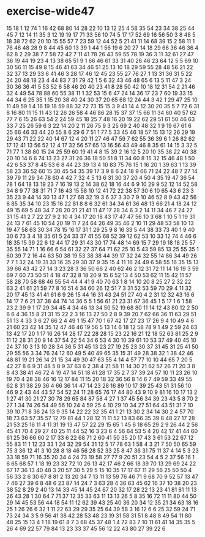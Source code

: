 # exercise-wide47
15
18
1
12
74
1
16
42
68
80
14
28
22
10
13
12
25
4
58
35
54
23
34
38
25
44
45
7
12
14
11
35
3
12
19
19
17
71
33
56
10
74
5
17
17
52
69
16
56
50
3
8
48
5
18
38
72
62
20
10
15
55
57
7
23
59
12
44
52
5
21
41
11
14
68
39
15
2
58
11
1
76
46
48
28
9
8
44
45
60
13
39
1
44
1
56
19
6
20
27
14
18
29
66
36
46
36
4
62
8
2
29
38
7
7
58
72
42
7
11
41
78
26
43
59
55
78
19
36
3
11
32
61
27
47
36
19
44
19
23
4
13
38
65
51
9
1
66
46
61
33
31
40
26
46
23
64
12
5
5
69
10
30
56
11
15
49
8
15
46
41
63
34
46
51
25
13
10
18
29
59
55
28
48
56
21
22
32
37
13
29
33
6
41
46
3
28
17
46
12
45
23
55
27
76
27
1
13
31
36
31
5
22
24
20
48
18
23
4
44
83
7
31
79
42
1
5
6
32
43
46
48
65
6
13
5
11
47
3
24
30
36
36
41
5
53
52
6
58
46
20
40
23
41
8
28
50
42
10
18
12
31
54
2
21
46
32
4
49
54
78
88
60
55
38
11
1
32
53
15
6
47
24
14
36
17
23
7
60
19
33
15
44
34
6
25
35
1
15
20
38
40
24
30
37
20
65
68
12
24
44
3
42
1
29
47
25
10
11
49
59
1
4
16
19
18
59
88
32
72
73
15
15
3
9
41
14
4
12
30
20
35
5
7
72
6
31
8
16
80
11
15
11
43
12
26
26
58
4
46
86
28
15
37
37
15
66
11
34
60
40
57
62
77
7
6
15
26
63
54
2
24
59
45
18
25
7
48
16
20
19
22
62
29
51
61
50
46
63
33
7
25
26
59
6
3
22
14
20
2
11
26
75
9
3
25
69
2
40
48
32
1
9
19
67
61
6
25
66
46
33
44
20
55
8
6
29
6
7
51
1
77
5
33
45
46
18
57
15
13
12
26
29
19
29
43
71
22
22
40
14
67
12
4
20
11
27
46
47
59
7
62
55
36
39
6
1
26
82
62
17
12
41
13
56
52
12
4
17
32
56
57
65
13
16
56
43
49
46
8
35
61
14
15
3
32
5
71
77
1
38
80
15
24
25
59
60
19
41
4
8
15
39
2
16
12
5
20
10
35
38
22
40
38
20
10
14
6
6
74
13
23
27
31
26
36
18
50
51
8
11
34
60
8
15
32
15
46
48
1
50
42
6
53
37
8
45
53
6
8
44
23
39
13
4
10
83
75
76
15
1
16
20
1
39
63
1
13
39
58
23
36
52
60
15
30
45
54
35
39
17
3
9
8
6
24
18
9
66
71
24
22
48
7
27
14
39
79
11
29
34
78
60
4
42
7
32
4
5
13
6
31
30
37
20
4
50
4
35
19
47
36
54
78
1
64
18
13
19
23
7
16
19
13
2
14
38
62
18
16
44
6
9
10
29
9
52
12
14
52
58
34
8
9
77
38
31
71
7
16
43
15
58
10
12
41
72
22
38
57
30
6
10
65
43
6
23
3
35
23
9
44
14
30
13
47
1
27
68
32
19
3
6
37
3
30
7
9
10
46
52
8
9
43
42
56
6
85
35
34
10
23
15
16
22
81
8
8
6
32
61
34
34
61
36
48
13
66
21
4
18
24
12
49
15
69
5
48
34
7
28
20
21
21
41
11
47
17
28
34
6
3
2
14
11
34
46
7
24
27
31
15
41
2
7
22
27
9
2
10
4
34
17
20
18
43
17
47
47
56
10
3
68
1
10
5
1
19
31
24
13
7
61
45
10
54
20
19
11
7
24
64
26
49
35
46
2
10
11
29
48
53
58
10
13
19
47
58
63
30
34
78
15
16
17
31
1
29
25
9
8
16
33
5
44
38
33
73
40
1
9
40
30
6
73
3
4
18
35
61
5
24
33
37
41
55
68
52
39
12
62
53
10
33
12
74
4
46
6
18
35
15
39
22
6
12
44
17
29
31
43
30
17
74
48
14
69
15
7
29
19
18
18
25
57
35
55
14
71
1
16
66
6
54
61
32
27
37
64
71
62
25
10
5
43
59
85
13
25
55
35
1
60
39
7
2
16
44
63
50
38
19
53
38
38
44
39
17
32
24
32
55
14
86
34
49
26
7
7
1
32
24
19
31
33
16
35
29
30
37
9
35
15
4
11
16
24
49
6
58
55
16
35
15
13
39
66
43
42
27
14
3
23
28
3
36
50
66
2
40
62
46
2
12
31
72
11
14
16
19
3
59
69
7
60
73
50
51
4
18
47
32
8
18
20
9
15
6
52
13
4
50
53
62
11
15
42
11
57
58
28
70
58
68
46
55
54
44
4
41
9
40
70
63
1
8
14
10
20
8
25
27
2
32
22
63
2
41
61
21
59
77
8
16
51
4
34
60
26
12
51
7
3
31
52
53
59
70
29
4
11
32
20
17
45
13
41
41
61
6
9
26
15
44
16
31
43
24
51
27
40
4
2
31
12
32
43
16
6
14
17
7
6
21
37
38
44
74
14
36
5
5
1
56
61
21
23
31
67
36
45
1
5
17
1
6
1
58
23
2
39
9
1
17
29
34
45
4
34
46
13
34
50
52
19
68
80
11
14
12
43
80
12
2
50
6
6
4
36
15
8
21
31
15
22
2
3
16
13
27
50
2
8
9
39
20
7
62
66
36
11
63
29
51
51
13
4
33
3
6
27
66
2
4
49
1
15
47
70
1
67
42
17
27
23
17
26
9
4
10
49
4
6
21
60
23
42
14
35
12
47
46
46
19
56
5
13
14
6
18
12
58
78
9
1
49
2
59
24
63
13
42
17
20
1
17
16
26
14
28
17
22
28
28
15
23
22
16
21
12
18
52
63
81
25
2
9
11
12
28
31
20
9
14
37
54
22
54
34
6
53
4
30
10
39
61
10
53
37
49
40
45
10
24
37
10
3
13
10
28
34
36
5
31
45
13
23
27
19
25
23
30
37
31
45
31
25
41
50
29
55
56
3
34
76
24
12
60
49
5
40
49
65
35
15
31
49
28
38
32
1
38
42
46
48
81
19
21
26
14
21
15
34
49
30
47
63
55
4
14
4
57
77
10
10
44
65
7
20
5
42
27
8
6
9
31
48
5
8
9
37
63
6
2
38
4
21
58
11
14
30
21
62
57
26
71
20
3
8
8
43
38
41
46
72
4
19
47
14
51
18
41
28
17
35
2
7
37
39
24
57
10
11
23
26
10
19
70
4
28
38
46
16
12
17
84
11
15
20
18
32
36
56
8
14
6
7
49
59
33
49
55
62
8
31
38
29
36
4
66
36
14
47
14
23
28
16
89
10
17
39
25
43
51
31
56
10
46
9
2
43
44
43
57
54
52
24
11
28
65
76
17
44
80
43
9
10
9
81
16
10
17
13
2
1
27
41
30
21
27
30
78
29
65
84
87
58
4
27
1
37
45
56
34
39
23
43
5
8
70
2
27
1
34
74
26
54
49
56
10
24
4
59
25
4
10
29
10
34
27
51
64
43
51
31
7
10
39
10
71
8
36
24
13
9
35
14
22
22
32
35
41
1
21
13
30
2
34
14
30
2
4
57
70
18
73
63
57
35
57
12
79
81
44
1
28
12
11
11
52
13
83
66
35
39
8
48
27
17
28
21
53
25
16
11
4
11
31
19
13
47
57
22
29
15
65
1
45
6
18
65
29
2
9
26
44
2
56
45
41
70
4
29
27
40
25
11
44
52
16
3
23
6
4
56
64
53
5
4
20
42
17
41
44
60
61
25
36
66
60
2
17
33
6
22
68
71
2
60
41
50
35
20
17
43
3
61
53
22
67
12
55
83
11
1
12
23
33
1
24
32
29
54
31
12
5
17
78
63
1
58
4
3
21
7
50
50
65
59
75
3
36
12
41
3
10
28
8
18
46
56
28
52
33
25
8
47
36
31
75
11
37
4
14
5
3
23
33
18
59
71
16
35
20
34
4
24
73
19
58
27
77
9
20
51
23
54
4
5
2
37
56
16
1
6
65
68
57
1
18
19
23
32
72
10
26
13
42
17
46
2
66
18
39
70
13
29
69
24
22
67
17
36
13
40
48
3
20
57
30
5
29
5
15
10
35
17
17
67
11
29
56
25
50
50
4
56
33
2
6
30
67
8
81
2
13
20
34
7
13
11
13
59
76
46
71
9
68
70
9
52
57
13
47
7
46
27
39
6
8
48
6
23
87
14
24
7
3
63
28
4
36
63
45
62
16
37
10
38
20
23
38
52
8
29
2
40
13
14
33
45
14
45
24
67
20
32
17
28
22
13
23
41
81
81
11
13
26
43
28
1
30
64
7
71
37
12
35
33
63
11
13
13
26
5
8
35
16
72
11
11
80
44
50
29
14
45
53
56
44
18
54
11
12
62
39
43
25
40
36
20
34
12
35
21
34
63
18
16
25
1
26
26
6
32
1
11
22
63
29
29
35
25
64
39
58
3
16
12
6
6
25
32
59
24
71
73
24
34
3
5
9
56
41
38
42
28
53
48
23
19
31
58
31
51
8
48
8
49
54
11
80
48
25
15
13
4
1
18
19
61
8
7
3
68
45
37
48
1
4
72
83
7
10
11
61
41
14
35
35
5
26
4
69
22
57
79
84
13
23
33
37
45
56
12
22
43
80
27
39
22
6
